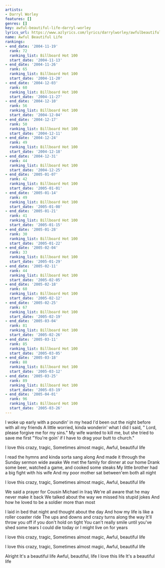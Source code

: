 ```yaml
---
artists:
- Darryl Worley
features: []
genres: []
key: awful-beautiful-life-darryl-worley
lyrics_url: https://www.azlyrics.com/lyrics/darrylworley/awfulbeautifullife.html
name: Awful Beautiful Life
rankings:
- end_date: '2004-11-19'
  rank: 72
  ranking_list: Billboard Hot 100
  start_date: '2004-11-13'
- end_date: '2004-11-26'
  rank: 65
  ranking_list: Billboard Hot 100
  start_date: '2004-11-20'
- end_date: '2004-12-03'
  rank: 60
  ranking_list: Billboard Hot 100
  start_date: '2004-11-27'
- end_date: '2004-12-10'
  rank: 56
  ranking_list: Billboard Hot 100
  start_date: '2004-12-04'
- end_date: '2004-12-17'
  rank: 50
  ranking_list: Billboard Hot 100
  start_date: '2004-12-11'
- end_date: '2004-12-24'
  rank: 49
  ranking_list: Billboard Hot 100
  start_date: '2004-12-18'
- end_date: '2004-12-31'
  rank: 44
  ranking_list: Billboard Hot 100
  start_date: '2004-12-25'
- end_date: '2005-01-07'
  rank: 42
  ranking_list: Billboard Hot 100
  start_date: '2005-01-01'
- end_date: '2005-01-14'
  rank: 49
  ranking_list: Billboard Hot 100
  start_date: '2005-01-08'
- end_date: '2005-01-21'
  rank: 41
  ranking_list: Billboard Hot 100
  start_date: '2005-01-15'
- end_date: '2005-01-28'
  rank: 30
  ranking_list: Billboard Hot 100
  start_date: '2005-01-22'
- end_date: '2005-02-04'
  rank: 33
  ranking_list: Billboard Hot 100
  start_date: '2005-01-29'
- end_date: '2005-02-11'
  rank: 44
  ranking_list: Billboard Hot 100
  start_date: '2005-02-05'
- end_date: '2005-02-18'
  rank: 60
  ranking_list: Billboard Hot 100
  start_date: '2005-02-12'
- end_date: '2005-02-25'
  rank: 67
  ranking_list: Billboard Hot 100
  start_date: '2005-02-19'
- end_date: '2005-03-04'
  rank: 81
  ranking_list: Billboard Hot 100
  start_date: '2005-02-26'
- end_date: '2005-03-11'
  rank: 85
  ranking_list: Billboard Hot 100
  start_date: '2005-03-05'
- end_date: '2005-03-18'
  rank: 88
  ranking_list: Billboard Hot 100
  start_date: '2005-03-12'
- end_date: '2005-03-25'
  rank: 89
  ranking_list: Billboard Hot 100
  start_date: '2005-03-19'
- end_date: '2005-04-01'
  rank: 96
  ranking_list: Billboard Hot 100
  start_date: '2005-03-26'
---
```


I woke up early with a poundin' in my head
I'd been out the night before with all my friends
A little worried, kinda wonderin' what I did
I said, " Lord, please forgive me for my sins."
My wife wanted to kill me, but she tried to save me first
"You're goin' if I have to drag your butt to church."

I love this crazy, tragic,
Sometimes almost magic,
Awful, beautiful life

I read the hymns and kinda sorta sang along
And made it through the Sunday sermon wide awake
We met the family for dinner at our home
Drank some beer, watched a game, and cooked some steaks
My little brother had a big fight with his wife
And my poor mother sat between'em both all night

I love this crazy, tragic,
Sometimes almost magic,
Awful, beautiful life

We said a prayer for Cousin Michael in Iraq
We're all aware that he may never make it back
We talked about the way we missed his stupid jokes
And how he loved to be a soldier more than most

I laid in bed that night and thought about the day
And how my life is like a roller coaster ride
The ups and downs and crazy turns along the way
It'll throw you off if you don't hold on tight
You can't really smile until you've shed some tears
I could die today or I might live on for years

I love this crazy, tragic,
Sometimes almost magic,
Awful, beautiful life

I love this crazy, tragic,
Sometimes almost magic,
Awful, beautiful life

Alright
It's a beautiful life
Awful, beautiful, life
I love this life
It's a beautiful life



